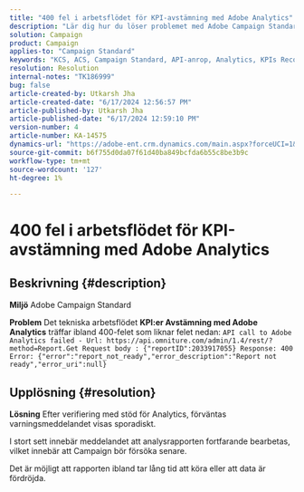 ```yaml
---
title: "400 fel i arbetsflödet för KPI-avstämning med Adobe Analytics"
description: "Lär dig hur du löser problemet med Adobe Campaign Standard där avstämningen av nyckeltal för tekniska arbetsflöden med Adobe Analytics ibland leder till felet 400."
solution: Campaign
product: Campaign
applies-to: "Campaign Standard"
keywords: "KCS, ACS, Campaign Standard, API-anrop, Analytics, KPIs Reconnection with Adobe Analytics, 400 error"
resolution: Resolution
internal-notes: "TK186999"
bug: false
article-created-by: Utkarsh Jha
article-created-date: "6/17/2024 12:56:57 PM"
article-published-by: Utkarsh Jha
article-published-date: "6/17/2024 12:59:10 PM"
version-number: 4
article-number: KA-14575
dynamics-url: "https://adobe-ent.crm.dynamics.com/main.aspx?forceUCI=1&pagetype=entityrecord&etn=knowledgearticle&id=d5e8dd10-a92c-ef11-840a-002248084fbb"
source-git-commit: b6f755d0da07f61d40ba849bcfda6b55c8be3b9c
workflow-type: tm+mt
source-wordcount: '127'
ht-degree: 1%

---
```


# 400 fel i arbetsflödet för KPI-avstämning med Adobe Analytics

## Beskrivning {#description}


<b>Miljö</b>
Adobe Campaign Standard

<b>Problem</b>
Det tekniska arbetsflödet <b>KPI:er Avstämning med Adobe Analytics</b> träffar ibland 400-felet som liknar felet nedan:
`API call to Adobe Analytics failed - Url: https://api.omniture.com/admin/1.4/rest/?method=Report.Get Request body : {"reportID":2033917055} Response: 400 Error: {"error":"report_not_ready","error_description":"Report not ready","error_uri":null}`

## Upplösning {#resolution}


<b>Lösning</b>
Efter verifiering med stöd för Analytics, förväntas varningsmeddelandet visas sporadiskt.

I stort sett innebär meddelandet att analysrapporten fortfarande bearbetas, vilket innebär att Campaign bör försöka senare.

Det är möjligt att rapporten ibland tar lång tid att köra eller att data är fördröjda.
